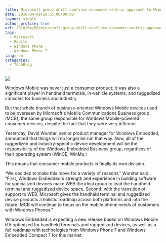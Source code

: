 ```yaml
---
title: Microsoft group shift confirms consumer-centric approach to Windows Phone 7
date: 2010-04-09T16:36:00+00:00
layout: single
author_profile: true
url: 2010/04/09/microsoft-group-shift-confirms-consumer-centric-approach-to-windows-phone-7/
tags:
  - Microsoft
  - Mobile
  - Windows Phone
  - Windows Phone 7
lang: en
categories: 
  - TechBlog
---
```

[![](http://2.bp.blogspot.com/_vaUVXcmC3OI/S79QJF28gZI/AAAAAAAAB2U/npDXJ18feug/s640/4793.jpg)](http://2.bp.blogspot.com/_vaUVXcmC3OI/S79QJF28gZI/AAAAAAAAB2U/npDXJ18feug/s1600/4793.jpg)

Windows Mobile was never just a consumer product; it was also a significant player in handheld terminals, in-vehicle systems, and ruggedized consoles for business and industry.

But that whole branch of business-oriented Windows Mobile devices used to be overseen by Microsoft's Mobile Communications Business group (MCB), the same group responsible for Windows Mobile-powered consumer devices, despite the fact that they were very different.

Yesterday, David Wurster, senior product manager for Windows Embedded, announced that things will no longer be run that way. Now, all of the ruggedized and industry-specific device development will be the responsibility of the Windows Embedded Business group, regardless of their operating system (WinCE, WinMo.)

This means that consumer mobile products is finally its own division.

“We decided to make this move for a variety of reasons,” Wurster said. “First, Windows Embedded's strength and experience in building software for specialized devices make WEB the ideal group to lead the handheld terminal and ruggedized device space. Second, with the transition of support to WEB, Microsoft gives the handheld terminal and ruggedized device products a holistic roadmap across both platforms and into the future. MCB will continue to focus on the mobile phone needs of customers with Windows Phones.”

Windows Embedded is expecting a new release based on Windows Mobile 6.5 optimized for handheld terminals and ruggedized devices, as well as a full roadmap with technologies from Windows Phone 7 and Windows Embedded Compact 7 for this market.